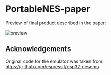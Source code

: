 # PortableNES-paper



Preview of final product described in the paper:

![preview](/Users/axcap/Downloads/portnes/preview.png)



## Acknowledgements

Original code for the emulator was taken from: https://github.com/espressif/esp32-nesemu